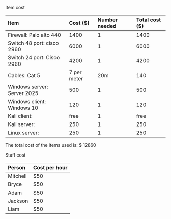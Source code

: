 Item cost

| Item | Cost ($) | Number needed | Total cost ($) |
| :---- | :---- | :---- | :---- |
| Firewall:  Palo alto 440 | 1400 | 1 | 1400 |
| Switch 48 port:  cisco 2960 | 6000 | 1 | 6000 |
| Switch 24 port: Cisco 2960 | 4200 | 1 | 4200 |
| Cables: Cat 5 | 7 per meter | 20m | 140 |
| Windows server: Server 2025 | 500 | 1 | 500 |
| Windows client: Windows 10 | 120 | 1 | 120 |
| Kali client:  | free | 1 | free |
| Kali server:  | 250 | 1 | 250 |
| Linux server:  | 250 | 1 | 250 |

The total cost of the items used is:  $ 12860

Staff cost

| Person | Cost per hour |
| :---- | :---- |
| Mitchell | $50 |
| Bryce | $50 |
| Adam | $50 |
| Jackson | $50 |
| Liam | $50 |

